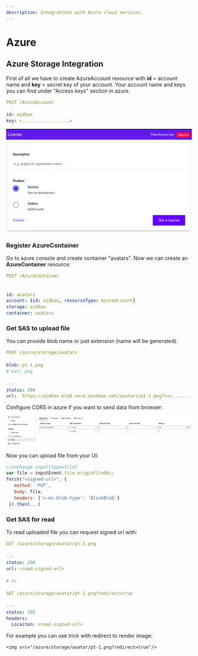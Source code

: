 ```yaml
---
description: Integrations with Azure cloud services.
---
```


# Azure

## Azure Storage Integration

First of all we have to create AzureAccount resource with **id** = account name and **key** = secret key of your account. Your account name and keys you can find under "Access keys" section in azure.

```yaml
POST /AzureAccount

id: aidbox
key: <..................>
```

![](../.gitbook/assets/image%20%286%29.png)

### Register AzureContainer

Go to azure console and create container "avatars". Now we can create an **AzureContainer** resource:

```yaml
POST /AzureContainer


id: avatars
account: {id: aidbox, resourceType: AzureAccount}
storage: aidbox
container: avatars
```

### Get SAS to upload file

You can provide blob name or just extension \(name will be generated\).

```yaml
POST /azure/storage/avatars

blob: pt-1.png
# ext: png

---
status: 200
url:  https://aidbox.blob.core.windows.net/avatars/pt-1.png?sr=............
```

Configure CORS in azure if you want to send data from browser:

![](../.gitbook/assets/image%20%283%29.png)

Now you can upload file from your UI:

```javascript
//onChange input[type=file]
var file = inputEvent.file.originFileObj;
fetch("<signed-url>", { 
   method: 'PUT', 
   body: file, 
   headers: {'x-ms-blob-type': 'BlockBlob'}
 }).then(...)
```

### Get SAS for read

To read uploaded file you can request signed url with:

```yaml
GET /azure/storage/avatar/pt-1.png

---
status: 200
url: <read-signed-url>

# or

GET /azure/storage/avatar/pt-1.png?redirect=true

---
status: 302
headers:
  Locaiton: <read-signed-url>
```

For example you can use trick with redirect to render image:

```markup
<img src="/azure/storage/avatar/pt-1.png?redirect=true"/>
```

